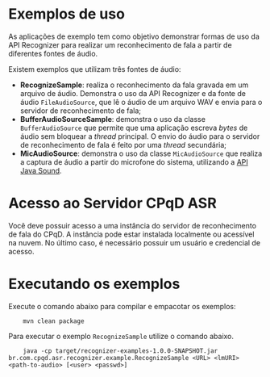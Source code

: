 # Exemplos de uso

As aplicações de exemplo tem como objetivo demonstrar formas de uso da API Recognizer para realizar um reconhecimento de fala a partir de diferentes fontes de áudio.

Existem exemplos que utilizam três fontes de áudio:

+ **RecognizeSample**: realiza o reconhecimento da fala gravada em um arquivo de áudio. Demonstra o uso da API Recognizer e da fonte de áudio `FileAudioSource`, que lê o áudio de um arquivo WAV e envia para o servidor de reconhecimento de fala;
+ **BufferAudioSourceSample**: demonstra o uso da classe `BufferAudioSource` que permite que uma aplicação escreva *bytes* de áudio sem bloquear a *thread* principal. O envio do áudio para o servidor de reconhecimento de fala é feito por uma *thread* secundária;
+ **MicAudioSource**: demonstra o uso da classe `MicAudioSource` que realiza a captura de áudio a partir do microfone do sistema, utilizando a [API Java Sound](https://docs.oracle.com/javase/8/docs/api/javax/sound/sampled/package-summary.html). 

# Acesso ao Servidor CPqD ASR

Você deve possuir acesso a uma instância do servidor de reconhecimento de fala do CPqD. A instância pode estar instalada localmente ou acessível na nuvem. No último caso, é necessário possuir um usuário e credencial de acesso.

# Executando os exemplos

Execute o comando abaixo para compilar e empacotar os exemplos:

        mvn clean package

Para executar o exemplo `RecognizeSample` utilize o comando abaixo.

        java -cp target/recognizer-examples-1.0.0-SNAPSHOT.jar br.com.cpqd.asr.recognizer.example.RecognizeSample <URL> <lmURI> <path-to-audio> [<user> <passwd>] 

